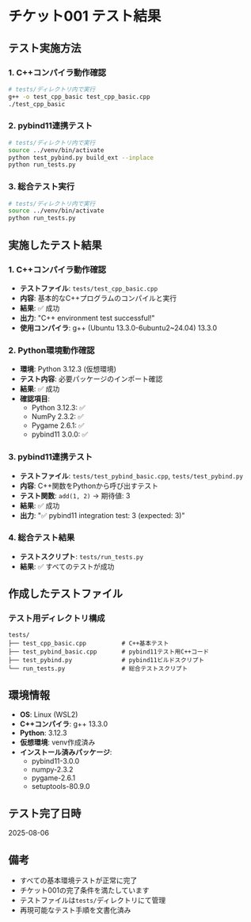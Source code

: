 # チケット001 テスト結果

## テスト実施方法

### 1. C++コンパイラ動作確認
```bash
# tests/ディレクトリ内で実行
g++ -o test_cpp_basic test_cpp_basic.cpp
./test_cpp_basic
```

### 2. pybind11連携テスト
```bash
# tests/ディレクトリ内で実行
source ../venv/bin/activate
python test_pybind.py build_ext --inplace
python run_tests.py
```

### 3. 総合テスト実行
```bash
# tests/ディレクトリ内で実行
source ../venv/bin/activate
python run_tests.py
```

## 実施したテスト結果

### 1. C++コンパイラ動作確認
- **テストファイル**: `tests/test_cpp_basic.cpp`
- **内容**: 基本的なC++プログラムのコンパイルと実行
- **結果**: ✅ 成功
- **出力**: "C++ environment test successful!"
- **使用コンパイラ**: g++ (Ubuntu 13.3.0-6ubuntu2~24.04) 13.3.0

### 2. Python環境動作確認
- **環境**: Python 3.12.3 (仮想環境)
- **テスト内容**: 必要パッケージのインポート確認
- **結果**: ✅ 成功
- **確認項目**:
  - Python 3.12.3: ✅
  - NumPy 2.3.2: ✅
  - Pygame 2.6.1: ✅
  - pybind11 3.0.0: ✅

### 3. pybind11連携テスト
- **テストファイル**: `tests/test_pybind_basic.cpp`, `tests/test_pybind.py`
- **内容**: C++関数をPythonから呼び出すテスト
- **テスト関数**: `add(1, 2)` → 期待値: 3
- **結果**: ✅ 成功
- **出力**: "✅ pybind11 integration test: 3 (expected: 3)"

### 4. 総合テスト結果
- **テストスクリプト**: `tests/run_tests.py`
- **結果**: ✅ すべてのテストが成功

## 作成したテストファイル

### テスト用ディレクトリ構成
```
tests/
├── test_cpp_basic.cpp          # C++基本テスト
├── test_pybind_basic.cpp       # pybind11テスト用C++コード
├── test_pybind.py              # pybind11ビルドスクリプト
└── run_tests.py                # 総合テストスクリプト
```

## 環境情報
- **OS**: Linux (WSL2)
- **C++コンパイラ**: g++ 13.3.0
- **Python**: 3.12.3
- **仮想環境**: venv作成済み
- **インストール済みパッケージ**: 
  - pybind11-3.0.0
  - numpy-2.3.2
  - pygame-2.6.1
  - setuptools-80.9.0

## テスト完了日時
2025-08-06

## 備考
- すべての基本環境テストが正常に完了
- チケット001の完了条件を満たしています
- テストファイルは`tests/`ディレクトリにて管理
- 再現可能なテスト手順を文書化済み